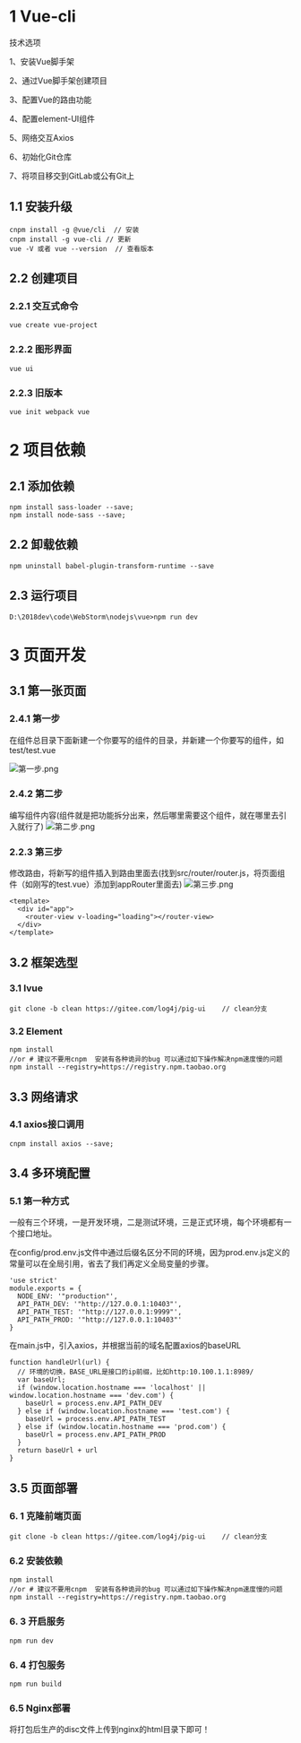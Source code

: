# 1 Vue-cli

技术选项

1、安装Vue脚手架

2、通过Vue脚手架创建项目

3、配置Vue的路由功能

4、配置element-UI组件

5、网络交互Axios

6、初始化Git仓库

7、将项目移交到GitLab或公有Git上

## 1.1 安装升级

```properties
cnpm install -g @vue/cli  // 安装
cnpm install -g vue-cli // 更新
vue -V 或者 vue --version  // 查看版本
```

## 2.2 创建项目

### 2.2.1 交互式命令

```properties
vue create vue-project
```

### 2.2.2 图形界面

```properties
vue ui
```
### 2.2.3 旧版本

```properties
vue init webpack vue
```

# 2  项目依赖

## 2.1 添加依赖

```properties
npm install sass-loader --save;
npm install node-sass --save;
```
## 2.2 卸载依赖

```properties
npm uninstall babel-plugin-transform-runtime --save
```


## 2.3 运行项目
```properties
D:\2018dev\code\WebStorm\nodejs\vue>npm run dev
```

# 3 页面开发

## 3.1 第一张页面

### 2.4.1 第一步 

在组件总目录下面新建一个你要写的组件的目录，并新建一个你要写的组件，如test/test.vue

![第一步.png](https://upload-images.jianshu.io/upload_images/8185387-d7c2ec85cc088105.png?imageMogr2/auto-orient/strip%7CimageView2/2/w/1240)
### 2.4.2 第二步

编写组件内容(组件就是把功能拆分出来，然后哪里需要这个组件，就在哪里去引入就行了)
![第二步.png](https://upload-images.jianshu.io/upload_images/8185387-d75dfd75ba2a4f12.png?imageMogr2/auto-orient/strip%7CimageView2/2/w/1240)

### 2.2.3 第三步
修改路由，将新写的组件插入到路由里面去(找到src/router/router.js，将页面组件（如刚写的test.vue）添加到appRouter里面去) 
![第三步.png](https://upload-images.jianshu.io/upload_images/8185387-2ad0185e08806ff5.png?imageMogr2/auto-orient/strip%7CimageView2/2/w/1240)



```vue
<template>
  <div id="app">
    <router-view v-loading="loading"></router-view>
  </div>
</template>
```



## 3.2 框架选型

### 3.1 Ivue
```properties
git clone -b clean https://gitee.com/log4j/pig-ui    // clean分支
```
### 3.2 Element
```properties
npm install
//or # 建议不要用cnpm  安装有各种诡异的bug 可以通过如下操作解决npm速度慢的问题
npm install --registry=https://registry.npm.taobao.org
```

## 3.3 网络请求

### 4.1 axios接口调用

```properties
cnpm install axios --save;
```

## 3.4 多环境配置

### 5.1 第一种方式

一般有三个环境，一是开发环境，二是测试环境，三是正式环境，每个环境都有一个接口地址。

在config/prod.env.js文件中通过后缀名区分不同的环境，因为prod.env.js定义的常量可以在全局引用，省去了我们再定义全局变量的步骤。

```properties
'use strict'
module.exports = {
  NODE_ENV: '"production"',
  API_PATH_DEV: '"http://127.0.0.1:10403"',
  API_PATH_TEST: '"http://127.0.0.1:9999"',
  API_PATH_PROD: '"http://127.0.0.1:10403"'
}
```

在main.js中，引入axios，并根据当前的域名配置axios的baseURL

```properties
function handleUrl(url) {
  // 环境的切换，BASE_URL是接口的ip前缀，比如http:10.100.1.1:8989/
  var baseUrl;
  if (window.location.hostname === 'localhost' || window.location.hostname === 'dev.com') {
    baseUrl = process.env.API_PATH_DEV
  } else if (window.location.hostname === 'test.com') {
    baseUrl = process.env.API_PATH_TEST
  } else if (window.locatin.hostname === 'prod.com') {
    baseUrl = process.env.API_PATH_PROD
  }
  return baseUrl + url
}
```

## 3.5 页面部署

### 6. 1 克隆前端页面

```properties
git clone -b clean https://gitee.com/log4j/pig-ui    // clean分支
```

### 6.2 安装依赖

```properties
npm install
//or # 建议不要用cnpm  安装有各种诡异的bug 可以通过如下操作解决npm速度慢的问题
npm install --registry=https://registry.npm.taobao.org
```

### 6. 3 开启服务

```properties
npm run dev
```

### 6. 4 打包服务

```
npm run build
```

### 6.5 Nginx部署

将打包后生产的disc文件上传到nginx的html目录下即可！